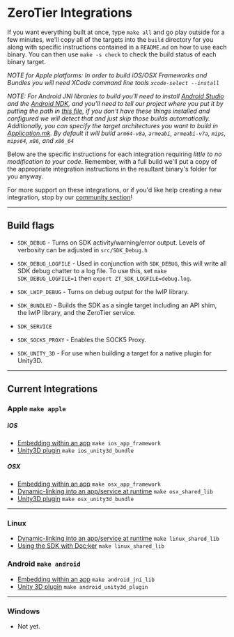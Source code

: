 ZeroTier Integrations
====

If you want everything built at once, type `make all` and go play outside for a few minutes, we'll copy all of the targets into the `build` directory for you along with specific instructions contained in a `README.md` on how to use each binary. You can then use `make -s check` to check the build status of each binary target.

*NOTE for Apple platforms: In order to build iOS/OSX Frameworks and Bundles you will need XCode command line tools `xcode-select --install`*

*NOTE: For Android JNI libraries to build you'll need to install [Android Studio](https://developer.android.com/studio/index.html) and the [Android NDK](https://developer.android.com/ndk/index.html), and you'll need to tell our project where you put it by putting the path in [this file](Android/proj/local.properties), if you don't have these things installed and configured we will detect that and just skip those builds automatically. Additionally, you can specify the target architectures you want to build in [Application.mk](android/java/jni/Application.mk). By default it will build `arm64-v8a`, `armeabi`, `armeabi-v7a`, `mips`, `mips64`, `x86`, and `x86_64`*

Below are the specific instructions for each integration requiring *little to no modification to your code*. Remember, with a full build we'll put a copy of the appropriate integration instructions in the resultant binary's folder for you anyway.

For more support on these integrations, or if you'd like help creating a new integration, stop by our [community section](https://www.zerotier.com/community/)!

***
## Build flags

- `SDK_DEBUG` - Turns on SDK activity/warning/error output. Levels of verbosity can be adjusted in `src/SDK_Debug.h`

- `SDK_DEBUG_LOGFILE` - Used in conjunction with `SDK_DEBUG`, this will write all SDK debug chatter to a log file. To use this, set `make SDK_DEBUG_LOGFILE=1` then `export ZT_SDK_LOGFILE=debug.log`. 

- `SDK_LWIP_DEBUG` - Turns on debug output for the lwIP library.

- `SDK_BUNDLED` - Builds the SDK as a single target including an API shim, the lwIP library, and the ZeroTier service.

- `SDK_SERVICE`

- `SDK_SOCKS_PROXY` - Enables the SOCK5 Proxy. 

- `SDK_UNITY_3D` - For use when building a target for a native plugin for Unity3D.


***
## Current Integrations

### Apple `make apple`
##### iOS
 - [Embedding within an app](../docs/ios_zt_sdk.md) `make ios_app_framework`
 - [Unity3D plugin](../docs/unity3d_ios_zt_sdk.md) `make ios_unity3d_bundle`

##### OSX
 - [Embedding within an app](../docs/osx_zt_sdk.md) `make osx_app_framework`
 - [Dynamic-linking into an app/service at runtime](../docs/osx_zt_sdk.md) `make osx_shared_lib`
 - [Unity3D plugin](../docs/unity3d_osx_zt_sdk.md) `make osx_unity3d_bundle`

***
### Linux
 - [Dynamic-linking into an app/service at runtime](../docs/linux_zt_sdk.md) `make linux_shared_lib`
 - [Using the SDK with Doc;ker](../docs/docker_linux_zt_sdk.md) `make linux_shared_lib`

### Android `make android`
 - [Embedding within an app](../docs/android_zt_sdk.md) `make android_jni_lib`
 - [Unity 3D plugin](../docs/unity3d_android_zt_sdk.md) `make android_unity3d_plugin`

***
### Windows
 - Not yet.
